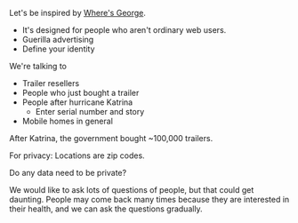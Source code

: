 

Let's be inspired by [Where's George](http://www.wheresgeorge.com/).

* It's designed for people who aren't ordinary web users.
* Guerilla advertising
* Define your identity

We're talking to

* Trailer resellers
* People who just bought a trailer
* People after hurricane Katrina
  * Enter serial number and story
* Mobile homes in general

After Katrina, the government bought ~100,000 trailers.

For privacy: Locations are zip codes.

Do any data need to be private?

We would like to ask lots of questions of people, but that could get daunting. People may come back many times because they are interested in their health, and we can ask the questions gradually.
